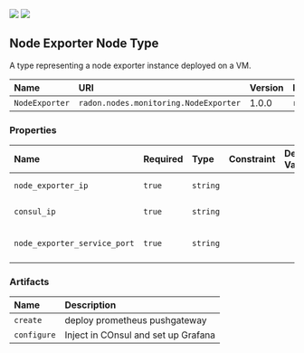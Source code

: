 ![](https://img.shields.io/badge/Status:-RELEASED-green)
![](https://img.shields.io/badge/%20-DEPLOYABLE-blueviolet)

## Node Exporter Node Type

A type representing a node exporter instance deployed on a VM.

| Name           | URI                                   | Version | Derived From                           |
| :------------- | :------------------------------------ | :------ | :------------------------------------- |
| `NodeExporter` | `radon.nodes.monitoring.NodeExporter` | 1.0.0   | `radon.nodes.docker.DockerApplication` |

### Properties

| Name                         | Required | Type     | Constraint | Default Value | Description        |
| :--------------------------- | :------- | :------- | :--------- | :------------ | :----------------- |
| `node_exporter_ip`           | `true`   | `string` |            |               | EC2 VM instance ip |
| `consul_ip`                  | `true`   | `string` |            |               | Consul Service ip  |
| `node_exporter_service_port` | `true`   | `string` |            |               | Node Exporter port |

### Artifacts

| Name        | Description                         |
| :---------- | :---------------------------------- |
| `create`    | deploy prometheus pushgateway       |
| `configure` | Inject in COnsul and set up Grafana |
